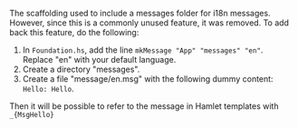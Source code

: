The scaffolding used to include a messages folder for i18n messages. However, since this is a commonly unused feature, it was removed. To add back this feature, do the following:

1. In `Foundation.hs`, add the line `mkMessage "App" "messages" "en"`. Replace "en" with your default language.
2. Create a directory "messages".
3. Create a file "message/en.msg" with the following dummy content: `Hello: Hello`.

Then it will be possible to refer to the message in Hamlet templates with `_{MsgHello}`